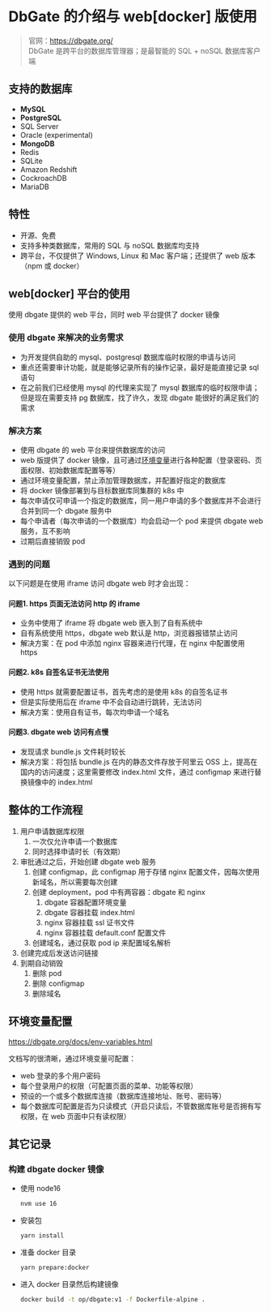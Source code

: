 # DbGate 的介绍与 web[docker] 版使用
> 官网：https://dbgate.org/  
> DbGate 是跨平台的数据库管理器；是最智能的 SQL + noSQL 数据库客户端

## 支持的数据库
- **MySQL**
- **PostgreSQL**
- SQL Server
- Oracle (experimental)
- **MongoDB**
- Redis
- SQLite
- Amazon Redshift
- CockroachDB
- MariaDB

## 特性
- 开源、免费
- 支持多种类数据库，常用的 SQL 与 noSQL 数据库均支持
- 跨平台，不仅提供了 Windows, Linux 和 Mac 客户端；还提供了 web 版本（npm 或 docker）

## web[docker] 平台的使用
使用 dbgate 提供的 web 平台，同时 web 平台提供了 docker 镜像

### 使用 dbgate 来解决的业务需求
- 为开发提供自助的 mysql、postgresql 数据库临时权限的申请与访问
- 重点还需要审计功能，就是能够记录所有的操作记录，最好是能直接记录 sql 语句
- 在之前我们已经使用 mysql 的代理来实现了 mysql 数据库的临时权限申请；但是现在需要支持 pg 数据库，找了许久，发现 dbgate 能很好的满足我们的需求

### 解决方案
- 使用 dbgate 的 web 平台来提供数据库的访问
- web 版提供了 docker 镜像，且可通过[环境变量](https://dbgate.org/docs/env-variables.html)进行各种配置（登录密码、页面权限、初始数据库配置等等）
- 通过环境变量配置，禁止添加管理数据库，并配置好指定的数据库
- 将 docker 镜像部署到与目标数据库同集群的 k8s 中
- 每次申请仅可申请一个指定的数据库，同一用户申请的多个数据库并不会进行合并到同一个 dbgate 服务中
- 每个申请者（每次申请的一个数据库）均会启动一个 pod 来提供 dbgate web 服务，互不影响
- 过期后直接销毁 pod

### 遇到的问题
以下问题是在使用 iframe 访问 dbgate web 时才会出现：
#### 问题1. https 页面无法访问 http 的 iframe
- 业务中使用了 iframe 将 dbgate web 嵌入到了自有系统中
- 自有系统使用 https，dbgate web 默认是 http，浏览器报错禁止访问
- 解决方案：在 pod 中添加 nginx 容器来进行代理，在 nginx 中配置使用 https
#### 问题2. k8s 自签名证书无法使用
- 使用 https 就需要配置证书，首先考虑的是使用 k8s 的自签名证书
- 但是实际使用后在 iframe 中不会自动进行跳转，无法访问
- 解决方案：使用自有证书，每次均申请一个域名
#### 问题3. dbgate web 访问有点慢
- 发现请求 bundle.js 文件耗时较长
- 解决方案：将包括 bundle.js 在内的静态文件存放于阿里云 OSS 上，提高在国内的访问速度；这里需要修改 index.html 文件，通过 configmap 来进行替换镜像中的 index.html

## 整体的工作流程
1. 用户申请数据库权限
    1. 一次仅允许申请一个数据库
    1. 同时选择申请时长（有效期）
1. 审批通过之后，开始创建 dbgate web 服务
    1. 创建 configmap，此 configmap 用于存储 nginx 配置文件，因每次使用新域名，所以需要每次创建
    1. 创建 deployment，pod 中有两容器：dbgate 和 nginx
        1. dbgate 容器配置环境变量
        1. dbgate 容器挂载 index.html
        1. nginx 容器挂载 ssl 证书文件
        1. nginx 容器挂载 default.conf 配置文件
    1. 创建域名，通过获取 pod ip 来配置域名解析
1. 创建完成后发送访问链接 
1. 到期自动销毁
    1. 删除 pod
    1. 删除 configmap
    1. 删除域名

## 环境变量配置
https://dbgate.org/docs/env-variables.html

文档写的很清晰，通过环境变量可配置：
- web 登录的多个用户密码
- 每个登录用户的权限（可配置页面的菜单、功能等权限）
- 预设的一个或多个数据库连接（数据库连接地址、账号、密码等）
- 每个数据库可配置是否为只读模式（开启只读后，不管数据库账号是否拥有写权限，在 web 页面中只有读权限）


## 其它记录
### 构建 dbgate docker 镜像
- 使用 node16
    ```bash
    nvm use 16
    ```
- 安装包
    ```bash
    yarn install
    ```
- 准备 docker 目录
    ```bash
    yarn prepare:docker
    ```
- 进入 docker 目录然后构建镜像
    ```bash
    docker build -t op/dbgate:v1 -f Dockerfile-alpine .
    ```
